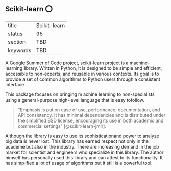 ## Scikit-learn :o:


|          |              |
| -------- | ------------ |
| title    | Scikit-learn |
| status   | 95           |
| section  | TBD          |
| keywords | TBD          |




A Google Summer of Code project, scikit-learn project is a
machine-learning library. Written in Python, it is designed to be simple
and efficient, accessible to non-experts, and reusable in various
contexts. Its goal is to provide a set of common algorithms to Python
users through a consistent interface.

This package focuses on bringing m achine learning to non-specialists
using a general-purpose high-level language that is easy tofollow.


> "Emphasis is put on ease of use, performance, documentation, and
> API consistency. It has minimal dependencies and is distributed
> under the simplified BSD license, encouraging its use in both
> academic and commercial settings" [@scikit-learn-jmlr].

Although the library is easy to use its sophisticationand power to
analyze big data is never lost. This library has earned respect not only
in the academe but also in the industry. There are increasing demand in
the job market for scientist and engineers who specialize in this
library. The author himself has personally used this library and can
attest to its functionality. It has simplified a lot of usage of
algorithms but it still is a powerful tool.
